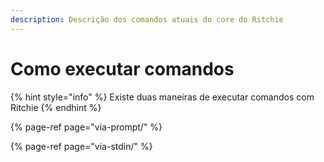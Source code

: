 ```yaml
---
description: Descrição dos comandos atuais do core do Ritchie
---
```


# Como executar comandos

{% hint style="info" %}
Existe duas maneiras de executar comandos com Ritchie
{% endhint %}

{% page-ref page="via-prompt/" %}

{% page-ref page="via-stdin/" %}



